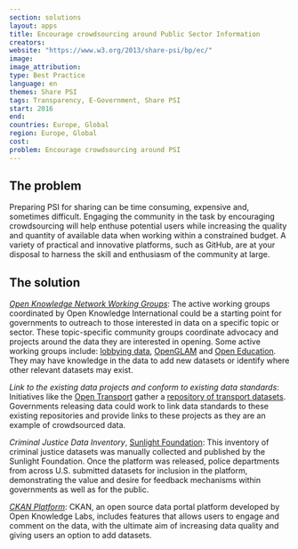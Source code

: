 ```yaml
---
section: solutions
layout: apps
title: Encourage crowdsourcing around Public Sector Information
creators: 
website: "https://www.w3.org/2013/share-psi/bp/ec/"
image: 
image_attribution:
type: Best Practice  
language: en
themes: Share PSI
tags: Transparency, E-Government, Share PSI
start: 2016
end: 
countries: Europe, Global
region: Europe, Global
cost: 
problem: Encourage crowdsourcing around PSI
---
```


## The problem
Preparing PSI for sharing can be time consuming, expensive and, sometimes difficult. Engaging the community in the task by encouraging crowdsourcing will help enthuse potential users while increasing the quality and quantity of available data when working within a constrained budget. A variety of practical and innovative platforms, such as GitHub, are at your disposal to harness the skill and enthusiasm of the community at large.

## The solution
[_Open Knowledge Network Working Groups_](https://okfn.org/network/working-groups/): The active working groups coordinated by Open Knowledge International could be a starting point for governments to outreach to those interested in data on a specific topic or sector. These topic-specific community groups coordinate advocacy and projects around the data they are interested in opening. Some active working groups include: [lobbying data](lobbyingtransparency.net), [OpenGLAM](http://openglam.org/) and [Open Education](http://education.okfn.org/). They may have knowledge in the data to add new datasets or identify where other relevant datasets may exist.

_Link to the existing data projects and conform to existing data standards_: Initiatives like the [Open Transport](http://transport.okfn.org/) gather a [repository of transport datasets](https://datahub.io/dataset?q=transport). Governments releasing data could work to link data standards to these existing repositories and provide links to these projects as they are an example of crowdsourced data.

_Criminal Justice Data Inventory_, [Sunlight Foundation](http://sunlightfoundation.com/criminaljustice/): This inventory of criminal justice datasets was manually collected and published by the Sunlight Foundation. Once the platform was released, police departments from across U.S. submitted datasets for inclusion in the platform, demonstrating the value and desire for feedback mechanisms within governments as well as for the public.

[_CKAN Platform_](ckan.org): CKAN, an open source data portal platform developed by Open Knowledge Labs, includes features that allows users to engage and comment on the data, with the ultimate aim of increasing data quality and giving users an option to add datasets.
